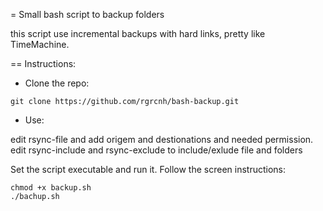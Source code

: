 = Small bash script to backup folders

this script use incremental backups with hard links, pretty like TimeMachine.

== Instructions:

* Clone the repo:
```
git clone https://github.com/rgrcnh/bash-backup.git
```
* Use:

edit rsync-file and add origem and destionations and needed permission.
edit rsync-include and rsync-exclude to include/exlude file and folders

Set the script executable and run it. Follow the screen instructions:
```
chmod +x backup.sh
./bachup.sh 
```

